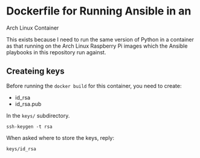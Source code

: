 
# Dockerfile for Running Ansible in an 
Arch Linux Container

This exists because I need to run the 
same version of Python in a container as 
that running on the Arch Linux Raspberry 
Pi images which the Ansible playbooks in 
this repository run against.

## Createing keys

Before running the `docker build` for 
this container, you need to create:

* id_rsa
* id_rsa.pub

In the `keys/` subdirectory.

```
ssh-keygen -t rsa
```

When asked where to store the keys, 
reply:

```
keys/id_rsa
```


